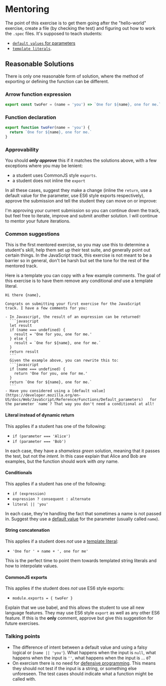# Mentoring

The point of this exercise is to get them going after the "hello-world"
exercise, create a file (by checking the test) and figuring out how to work the
`.spec` files. It's supposed to teach students:

- [`default values` for parameters][ref-default-parameter]
- [`template literals`][ref-template-literal].

## Reasonable Solutions

There is only one reasonable form of solution, where the method of exporting or
defining the function can be different.

### Arrow function expression

```javascript
export const twoFer = (name = 'you') => `One for ${name}, one for me.`
```

### Function declaration

```javascript
export function twoFer(name = 'you') {
  return `One for ${name}, one for me.`
}
```

### Approvability

You should **_only approve_** this if it matches the solutions above, with a few
exceptions where you may be lenient:

- a student uses CommonJS style `exports`.
- a student does not inline the `export`

In all these cases, suggest they make a change (inline the `return`, use a
default value for the parameter, use ES6 style exports respectively), approve
the submission and tell the student they can move on or improve:

  I'm approving your current submission so you can continue down the track, but
  feel free to iterate, improve and submit another solution. I will continue to
  mentor your future iterations.

### Common suggestions

This is the first mentored exercise, so you may use this to determine a
student's skill, help them set up their test suite, and generally point out
certain things. In the JavaScript track, this exercise is not meant to be a
barrier so in general, don't be harsh but set the tone for the rest of the
mentored track.

Here is a template you can copy with a few example comments. The goal of this
exercise is to have them remove any conditional _and_ use a template literal.

    Hi there {name},

    Congrats on submitting your first exercise for the JavaScript
    track. I have a few comments for you:

    - In Javascript, the result of an expression can be returned!
      ```javascript
      let result
      if (name === undefined) {
        result = 'One for you, one for me.'
      } else {
        result = `One for ${name}, one for me.`
      }
      return result
      ```
      Given the example above, you can rewrite this to:
      ```javascript
      if (name === undefined) {
        return 'One for you, one for me.'
      }
      return `One for ${name}, one for me.`
      ```
    - Have you considered using a [default value](https://developer.mozilla.org/en-US/docs/Web/JavaScript/Reference/Functions/Default_parameters)   for the parameter `name`? That way you don't need a conditional at all!

#### Literal instead of dynamic return

This applies if a student has one of the following:

- `if (parameter === 'Alice')`
- `if (parameter === 'Bob')`

In each case, they have a _shameless green_ solution, meaning that it passes the
test, but not the _intent_. In this case explain that Alice and Bob are
examples, but the function should work with _any_ name.

#### Conditionals

This applies if a student has one of the following:

- `if (expression)`
- `expression ? consequent : alternate`
- `literal || 'you'`

In each case, they're handling the fact that sometimes a name is not passed in.
Suggest they use a [default value][ref-default-parameter] for the parameter
(usually called `name`).

#### String concatenation

This applies if a student does _not_ use a [template literal][ref-template-literal]:

- `'One for ' + name + ', one for me'`

This is the perfect time to point them towards templated string literals and how
to interpolate values.

#### CommonJS exports

This applies if the student does _not_ use ES6 style exports:

- `module.exports = { twoFer }`

Explain that we use babel, and this allows the student to use all new language
features. They may use ES6 style `export` as well as any other ES6 feature. If
this is the **only** comment, approve but give this suggestion for future
exercises.

### Talking points

- The difference of intent between a default value and using a falsy logical or
  (`name || 'you'`). What happens when the input is `null`, what happens when
  the input is `''`, what happens when the input is ... `0`?
- On exercism there is no need for [defensive programming][ref-defensive-programming].
  This means they should not test if the input is a string, or something else
  unforeseen. The test cases should indicate what a function might be called
  with.

[ref-template-literal]: https://developer.mozilla.org/en-US/docs/Web/JavaScript/Reference/Template_literals
[ref-default-parameter]: https://developer.mozilla.org/en-US/docs/Web/JavaScript/Reference/Functions/Default_parameters
[ref-defensive-programming]: https://en.wikipedia.org/wiki/Defensive_programming
